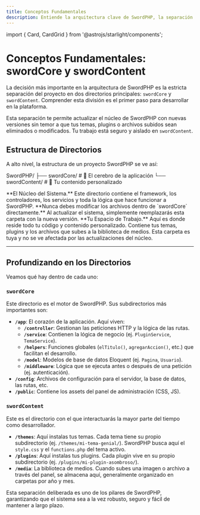 ```yaml
---
title: Conceptos Fundamentales
description: Entiende la arquitectura clave de SwordPHP, la separación entre el núcleo (swordCore) y tu contenido (swordContent), y por qué es vital para la mantenibilidad.
---
```


import { Card, CardGrid } from '@astrojs/starlight/components';

# Conceptos Fundamentales: swordCore y swordContent

La decisión más importante en la arquitectura de SwordPHP es la estricta separación del proyecto en dos directorios principales: `swordCore` y `swordContent`. Comprender esta división es el primer paso para desarrollar en la plataforma.

Esta separación te permite actualizar el núcleo de SwordPHP con nuevas versiones sin temor a que tus temas, plugins o archivos subidos sean eliminados o modificados. Tu trabajo está seguro y aislado en `swordContent`.

## Estructura de Directorios

A alto nivel, la estructura de un proyecto SwordPHP se ve así:

SwordPHP/
├── swordCore/ # 🧠 El cerebro de la aplicación
└── swordContent/ # 🎨 Tu contenido personalizado

<CardGrid>
	<Card title="swordCore" icon="rocket">
		**El Núcleo del Sistema.** Este directorio contiene el framework, los controladores, los servicios y toda la lógica que hace funcionar a SwordPHP. **Nunca debes modificar los archivos dentro de `swordCore` directamente.** Al actualizar el sistema, simplemente reemplazarás esta carpeta con la nueva versión.
	</Card>
	<Card title="swordContent" icon="pencil">
		**Tu Espacio de Trabajo.** Aquí es donde reside todo tu código y contenido personalizado. Contiene tus temas, plugins y los archivos que subes a la biblioteca de medios. Esta carpeta es tuya y no se ve afectada por las actualizaciones del núcleo.
	</Card>
</CardGrid>

---

## Profundizando en los Directorios

Veamos qué hay dentro de cada uno:

### `swordCore`

Este directorio es el motor de SwordPHP. Sus subdirectorios más importantes son:

- **`/app`**: El corazón de la aplicación. Aquí viven:
    - **`/controller`**: Gestionan las peticiones HTTP y la lógica de las rutas.
    - **`/service`**: Contienen la lógica de negocio (ej. `PluginService`, `TemaService`).
    - **`/helpers`**: Funciones globales (`elTitulo()`, `agregarAccion()`, etc.) que facilitan el desarrollo.
    - **`/model`**: Modelos de base de datos Eloquent (ej. `Pagina`, `Usuario`).
    - **`/middleware`**: Lógica que se ejecuta antes o después de una petición (ej. autenticación).
- **`/config`**: Archivos de configuración para el servidor, la base de datos, las rutas, etc.
- **`/public`**: Contiene los assets del panel de administración (CSS, JS).

### `swordContent`

Este es el directorio con el que interactuarás la mayor parte del tiempo como desarrollador.

- **`/themes`**: Aquí instalas tus temas. Cada tema tiene su propio subdirectorio (ej. `/themes/mi-tema-genial/`). SwordPHP busca aquí el `style.css` y el `functions.php` del tema activo.
- **`/plugins`**: Aquí instalas tus plugins. Cada plugin vive en su propio subdirectorio (ej. `/plugins/mi-plugin-asombroso/`).
- **`/media`**: La biblioteca de medios. Cuando subes una imagen o archivo a través del panel, se almacena aquí, generalmente organizado en carpetas por año y mes.

Esta separación deliberada es uno de los pilares de SwordPHP, garantizando que el sistema sea a la vez robusto, seguro y fácil de mantener a largo plazo.
